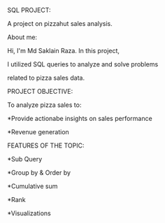 SQL PROJECT:

A project on pizzahut  sales analysis.

About me:

Hi, I'm Md Saklain Raza. In this project, 

I utilized SQL queries to analyze and solve problems

related to pizza sales data. 


PROJECT OBJECTIVE:

To analyze pizza sales to:

 *Provide actionabe insights  on sales performance
 
 *Revenue generation
 

 FEATURES OF THE TOPIC:
 
  *Sub Query
  
  *Group  by & Order  by

  *Cumulative sum 
  
  *Rank
  
  *Visualizations 
